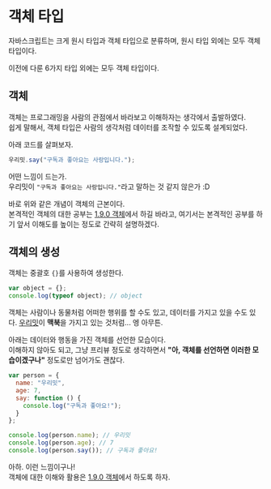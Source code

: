 # 객체 타입
자바스크립트는 크게 원시 타입과 객체 타입으로 분류하며, 원시 타입 외에는 모두 객체 타입이다.

이전에 다룬 6가지 타입 외에는 모두 객체 타입이다.

## 객체
객체는 프로그래밍을 사람의 관점에서 바라보고 이해하자는 생각에서 출발하였다.  
쉽게 말해서, 객체 타입은 사람의 생각처럼 데이터를 조작할 수 있도록 설계되었다.

아래 코드를 살펴보자.
```js
우리밋.say("구독과 좋아요는 사랑입니다.");
```
어떤 느낌이 드는가.  
우리밋이 ```"구독과 좋아요는 사랑입니다."```라고 말하는 것 같지 않은가 :D

바로 위와 같은 개념이 객체의 근본이다.  
본격적인 객체의 대한 공부는 [1.9.0 객체](https://bit.ly/3fwLYmV)에서 하길 바라고, 여기서는 본격적인 공부를 하기 앞서 이해도를 높이는 정도로 간략히 설명하겠다.

## 객체의 생성
객체는 중괄호 ```{}```를 사용하여 생성한다.

```js
var object = {};
console.log(typeof object); // object
```

객체는 사람이나 동물처럼 어떠한 행위를 할 수도 있고, 데이터를 가지고 있을 수도 있다.  [우리밋](https://www.youtube.com/channel/UCS0F25vig_sPIQXMiK8IdSg)이 **맥북**을 가지고 있는 것처럼... 엥 아무튼.

아래는 데이터와 행동을 가진 객체를 선언한 모습이다.  
이해하지 않아도 되고, 그냥 프리뷰 정도로 생각하면서 **"아, 객체를 선언하면 이러한 모습이겠구나"** 정도로만 넘어가도 괜찮다.
```js
var person = {
  name: "우리밋",
  age: 7,
  say: function () {
    console.log("구독과 좋아요!");
  }
};

console.log(person.name); // 우리밋
console.log(person.age); // 7
console.log(person.say()); // 구독과 좋아요!
```

아하. 이런 느낌이구나!  
객체에 대한 이해와 활용은 [1.9.0 객체](https://bit.ly/3fwLYmV)에서 하도록 하자.